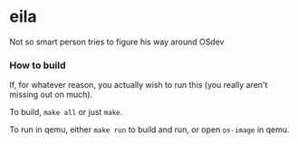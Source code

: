# eila
Not so smart person tries to figure his way around OSdev


### How to build
If, for whatever reason, you actually wish to run this (you really aren't missing out on much). 

To build, `make all` or just `make`. 

To run in qemu, either `make run` to build and run, or open `os-image` in qemu. 
